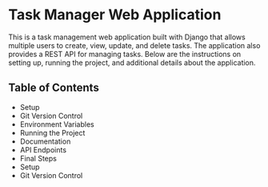 # Task Manager Web Application

This is a task management web application built with Django that allows multiple users to create, view, update, and delete tasks. The application also provides a REST API for managing tasks. Below are the instructions on setting up, running the project, and additional details about the application.

## Table of Contents
- Setup
- Git Version Control
- Environment Variables
- Running the Project
- Documentation
- API Endpoints
- Final Steps
- Setup
- Git Version Control
